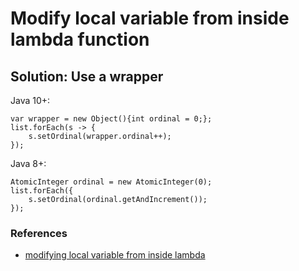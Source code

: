 # Modify local variable from inside lambda function

## Solution: Use a wrapper
Java 10+:
```
var wrapper = new Object(){int ordinal = 0;};
list.forEach(s -> {
	s.setOrdinal(wrapper.ordinal++);
});
```

Java 8+:
```
AtomicInteger ordinal = new AtomicInteger(0);
list.forEach({
	s.setOrdinal(ordinal.getAndIncrement());
});
```

### References
- [modifying local variable from inside lambda](https://stackoverflow.com/questions/30026824/modifying-local-variable-from-inside-lambda)
